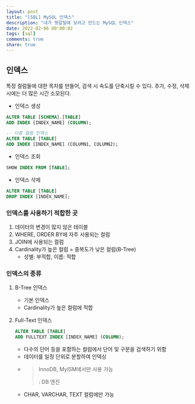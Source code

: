 ```yaml
---
layout: post
title: "[SQL] MySQL 인덱스"
description: "내가 헷갈릴때 보려고 만드는 MySQL 인덱스"
date: 2022-02-06 00:00:02
tags: [sql]
comments: true
share: true
---
```


## 인덱스
특정 컬럼들에 대한 목차를 만들어, 검색 시 속도를 단축시킬 수 있다.
추가, 수정, 삭제시에는 더 많은 시간 소모된다.

- 인덱스 생성

```sql
ALTER TABLE [SCHEMA].[TABLE]
ADD INDEX [INDEX_NAME] (COLUMN);

-- 다중 컬럼 인덱스
ALTER TABLE [TABLE]
ADD INDEX [INDEX_NAME] (COLUMN1, COLUMN2);
```

- 인덱스 조회

```sql
SHOW INDEX FROM [TABLE];
```

- 인덱스 삭제

```sql
ALTER TABLE [TABLE]
DROP INDEX [INDEX_NAME];
```


### 인덱스를 사용하기 적합한 곳
1. 데이터의 변경이 많지 않은 테이블
2. WHERE, ORDER BY에 자주 사용되는 컬럼
3. JOIN에 사용되는 컬럼
4. Cardinality가 높은 컬럼 = 중복도가 낮은 컬럼(B-Tree)
    - 성별: 부적합, 이름: 적합


### 인덱스의 종류
1. B-Tree 인덱스
    - 기본 인덱스
    - Cardinality가 높은 컬럼에 적합

2. Full-Text 인덱스
    ```sql
    ALTER TABLE [TABLE]
    ADD FULLTEXT INDEX [INDEX_NAME] (COLUMN);
    ```

    - 다수의 단어 등을 포함하는 컬럼에서 단어 및 구문을 검색하기 위함
    - 데이터를 일정 단위로 분할하여 인덱싱
    - > InnoDB, MyISM에서만 사용 가능
      >
      > : DB 엔진
    - CHAR, VARCHAR, TEXT 컬럼에만 가능